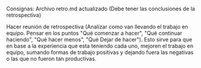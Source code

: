 Consignas:
Archivo retro.md actualizado (Debe tener las conclusiones de la retrospectiva)

Hacer reunión de retrospectiva (Analizar como van llevando el trabajo en equipo. Pensar en los puntos "Qué comenzar a hacer", "Qué continuar haciendo", "Qué hacer menos", "Qué Dejar de hacer"). Esto sirve para que en base a la experiencia que esta teniendo cada uno, mejoren el trabajo en equipo, sumando formas de trabajo positivas y dejando fuera las negativas o las que no fueron tan productivas.